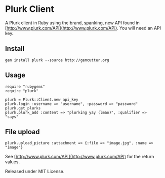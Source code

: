 # Plurk Client #

A Plurk client in Ruby using the brand, spanking, new API found in [http://www.plurk.com/API](http://www.plurk.com/API). You will need an API key.

## Install ##
    gem install plurk --source http://gemcutter.org

## Usage ##
    require "rubygems"
    require "plurk"
    
    plurk = Plurk::Client.new api_key
    plurk.login :username => "username", :password => "password"
    plurk.get_plurks
    plurk.plurk_add :content => "plurking yay (lmao)", :qualifier => "says"
    

## File upload ##
    plurk.upload_picture :attachment => {:file => "image.jpg", :name => "image"}
    
See [http://www.plurk.com/API](http://www.plurk.com/API) for the return values.

Released under MIT License.